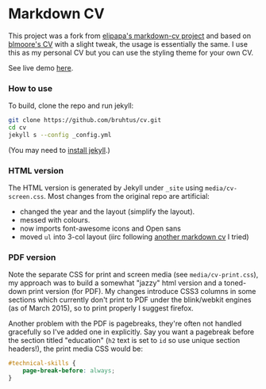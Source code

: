 # Markdown CV

This project was a fork from [elipapa's markdown-cv project](https://github.com/elipapa/markdown-cv) and based on [blmoore's CV](https://github.com/blmoore/md-cv) with a slight tweak, the usage is essentially the same. I use this as my personal CV but you can use the styling theme for your own CV.

See live demo [here](https://bruhtus.github.io/cv).

### How to use

To build, clone the repo and run jekyll:

```bash
git clone https://github.com/bruhtus/cv.git
cd cv
jekyll s --config _config.yml
```
(You may need to [install jekyll](https://jekyllrb.com/docs/installation/).)

### HTML version

The HTML version is generated by Jekyll under `_site` using `media/cv-screen.css`. Most changes from the original repo are artificial:

* changed the year and the layout (simplify the layout).
* messed with colours.
* now imports font-awesome icons and Open sans
* moved `ul` into 3-col layout (iirc following [another markdown cv](https://github.com/davidhampgonsalves/resume) I tried)

### PDF version

Note the separate CSS for print and screen media (see `media/cv-print.css`), my approach was to build a somewhat "jazzy" html version and a toned-down print version (for PDF). My changes introduce CSS3 columns in some sections which currently don't print to PDF under the blink/webkit engines (as of March 2015), so to print properly I suggest firefox.

Another problem with the PDF is pagebreaks, they're often not handled gracefully so I've added one in explicitly. Say you want a pagebreak before the section titled "education" (`h2` text is set to `id` so use unique section headers!), the print media CSS would be:

```CSS
#technical-skills {
	page-break-before: always;
}
```
